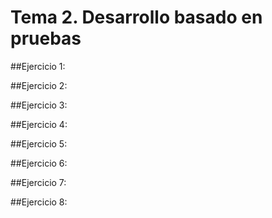 # Tema 2. Desarrollo basado en pruebas

##Ejercicio 1:



##Ejercicio 2:


##Ejercicio 3:


##Ejercicio 4:


##Ejercicio 5:


##Ejercicio 6:


##Ejercicio 7:


##Ejercicio 8:

